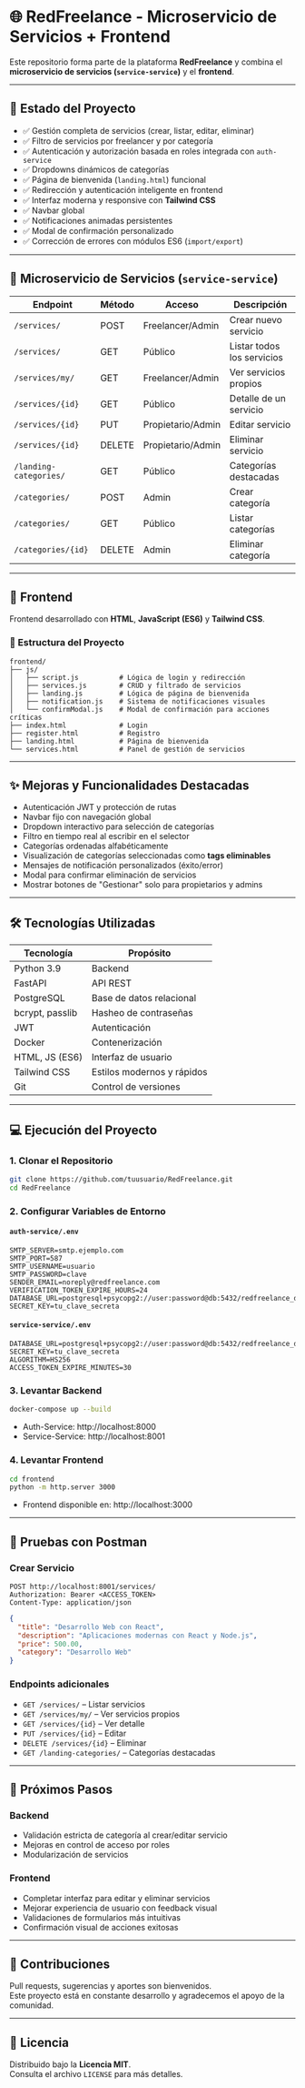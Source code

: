 # 🌐 RedFreelance - Microservicio de Servicios + Frontend

Este repositorio forma parte de la plataforma **RedFreelance** y combina el **microservicio de servicios (`service-service`)** y el **frontend**.

---

## 🚧 Estado del Proyecto

- ✅ Gestión completa de servicios (crear, listar, editar, eliminar)  
- ✅ Filtro de servicios por freelancer y por categoría  
- ✅ Autenticación y autorización basada en roles integrada con `auth-service`  
- ✅ Dropdowns dinámicos de categorías  
- ✅ Página de bienvenida (`landing.html`) funcional  
- ✅ Redirección y autenticación inteligente en frontend  
- ✅ Interfaz moderna y responsive con **Tailwind CSS**  
- ✅ Navbar global  
- ✅ Notificaciones animadas persistentes  
- ✅ Modal de confirmación personalizado  
- ✅ Corrección de errores con módulos ES6 (`import/export`)  

---

## 💼 Microservicio de Servicios (`service-service`)

| Endpoint               | Método | Acceso            | Descripción                   |
|------------------------|--------|-------------------|-------------------------------|
| `/services/`           | POST   | Freelancer/Admin  | Crear nuevo servicio          |
| `/services/`           | GET    | Público           | Listar todos los servicios    |
| `/services/my/`        | GET    | Freelancer/Admin  | Ver servicios propios         |
| `/services/{id}`       | GET    | Público           | Detalle de un servicio        |
| `/services/{id}`       | PUT    | Propietario/Admin | Editar servicio               |
| `/services/{id}`       | DELETE | Propietario/Admin | Eliminar servicio             |
| `/landing-categories/` | GET    | Público           | Categorías destacadas         |
| `/categories/`         | POST   | Admin             | Crear categoría               |
| `/categories/`         | GET    | Público           | Listar categorías             |
| `/categories/{id}`     | DELETE | Admin             | Eliminar categoría            |

---

## 🚀 Frontend

Frontend desarrollado con **HTML**, **JavaScript (ES6)** y **Tailwind CSS**.

### 🧱 Estructura del Proyecto

```
frontend/
├── js/
│   ├── script.js          # Lógica de login y redirección
│   ├── services.js        # CRUD y filtrado de servicios
│   ├── landing.js         # Lógica de página de bienvenida
│   ├── notification.js    # Sistema de notificaciones visuales
│   └── confirmModal.js    # Modal de confirmación para acciones críticas
├── index.html             # Login
├── register.html          # Registro
├── landing.html           # Página de bienvenida
└── services.html          # Panel de gestión de servicios
```

---

## ✨ Mejoras y Funcionalidades Destacadas

- Autenticación JWT y protección de rutas  
- Navbar fijo con navegación global  
- Dropdown interactivo para selección de categorías  
- Filtro en tiempo real al escribir en el selector  
- Categorías ordenadas alfabéticamente  
- Visualización de categorías seleccionadas como **tags eliminables**  
- Mensajes de notificación personalizados (éxito/error)  
- Modal para confirmar eliminación de servicios  
- Mostrar botones de "Gestionar" solo para propietarios y admins  

---

## 🛠️ Tecnologías Utilizadas

| Tecnología       | Propósito                  |
|------------------|-----------------------------|
| Python 3.9       | Backend                     |
| FastAPI          | API REST                    |
| PostgreSQL       | Base de datos relacional    |
| bcrypt, passlib  | Hasheo de contraseñas       |
| JWT              | Autenticación               |
| Docker           | Contenerización             |
| HTML, JS (ES6)   | Interfaz de usuario         |
| Tailwind CSS     | Estilos modernos y rápidos  |
| Git              | Control de versiones        |

---

## 💻 Ejecución del Proyecto

### 1. Clonar el Repositorio

```bash
git clone https://github.com/tuusuario/RedFreelance.git
cd RedFreelance
```

### 2. Configurar Variables de Entorno

#### `auth-service/.env`

```env
SMTP_SERVER=smtp.ejemplo.com
SMTP_PORT=587
SMTP_USERNAME=usuario
SMTP_PASSWORD=clave
SENDER_EMAIL=noreply@redfreelance.com
VERIFICATION_TOKEN_EXPIRE_HOURS=24
DATABASE_URL=postgresql+psycopg2://user:password@db:5432/redfreelance_db
SECRET_KEY=tu_clave_secreta
```

#### `service-service/.env`

```env
DATABASE_URL=postgresql+psycopg2://user:password@db:5432/redfreelance_db
SECRET_KEY=tu_clave_secreta
ALGORITHM=HS256
ACCESS_TOKEN_EXPIRE_MINUTES=30
```

### 3. Levantar Backend

```bash
docker-compose up --build
```

- Auth-Service: http://localhost:8000  
- Service-Service: http://localhost:8001

### 4. Levantar Frontend

```bash
cd frontend
python -m http.server 3000
```

- Frontend disponible en: http://localhost:3000

---

## 🧪 Pruebas con Postman

### Crear Servicio

```http
POST http://localhost:8001/services/
Authorization: Bearer <ACCESS_TOKEN>
Content-Type: application/json
```

```json
{
  "title": "Desarrollo Web con React",
  "description": "Aplicaciones modernas con React y Node.js",
  "price": 500.00,
  "category": "Desarrollo Web"
}
```

### Endpoints adicionales

- `GET /services/` – Listar servicios  
- `GET /services/my/` – Ver servicios propios  
- `GET /services/{id}` – Ver detalle  
- `PUT /services/{id}` – Editar  
- `DELETE /services/{id}` – Eliminar  
- `GET /landing-categories/` – Categorías destacadas  

---

## 📌 Próximos Pasos

### Backend

- Validación estricta de categoría al crear/editar servicio  
- Mejoras en control de acceso por roles  
- Modularización de servicios

### Frontend

- Completar interfaz para editar y eliminar servicios  
- Mejorar experiencia de usuario con feedback visual  
- Validaciones de formularios más intuitivas  
- Confirmación visual de acciones exitosas

---

## 🤝 Contribuciones

Pull requests, sugerencias y aportes son bienvenidos.  
Este proyecto está en constante desarrollo y agradecemos el apoyo de la comunidad.

---

## 📄 Licencia

Distribuido bajo la **Licencia MIT**.  
Consulta el archivo `LICENSE` para más detalles.